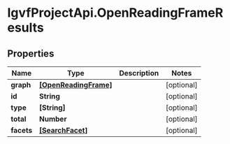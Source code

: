 # IgvfProjectApi.OpenReadingFrameResults

## Properties

Name | Type | Description | Notes
------------ | ------------- | ------------- | -------------
**graph** | [**[OpenReadingFrame]**](OpenReadingFrame.md) |  | [optional] 
**id** | **String** |  | [optional] 
**type** | **[String]** |  | [optional] 
**total** | **Number** |  | [optional] 
**facets** | [**[SearchFacet]**](SearchFacet.md) |  | [optional] 



